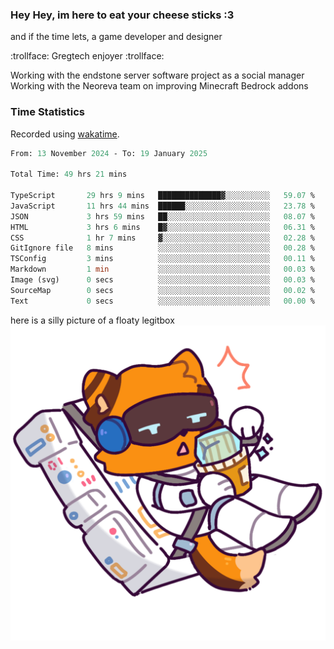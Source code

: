 ### Hey Hey, im here to eat your cheese sticks :3
and if the time lets, a game developer and designer

:trollface: Gregtech enjoyer :trollface:

Working with the endstone server software project as a social manager<br>
Working with the Neoreva team on improving Minecraft Bedrock addons

### Time Statistics
Recorded using [wakatime](https://wakatime.com).

<!--START_SECTION:waka-->

```ocaml
From: 13 November 2024 - To: 19 January 2025

Total Time: 49 hrs 21 mins

TypeScript       29 hrs 9 mins   ██████████████▓░░░░░░░░░░   59.07 %
JavaScript       11 hrs 44 mins  ██████░░░░░░░░░░░░░░░░░░░   23.78 %
JSON             3 hrs 59 mins   ██░░░░░░░░░░░░░░░░░░░░░░░   08.07 %
HTML             3 hrs 6 mins    █▓░░░░░░░░░░░░░░░░░░░░░░░   06.31 %
CSS              1 hr 7 mins     ▓░░░░░░░░░░░░░░░░░░░░░░░░   02.28 %
GitIgnore file   8 mins          ░░░░░░░░░░░░░░░░░░░░░░░░░   00.28 %
TSConfig         3 mins          ░░░░░░░░░░░░░░░░░░░░░░░░░   00.11 %
Markdown         1 min           ░░░░░░░░░░░░░░░░░░░░░░░░░   00.03 %
Image (svg)      0 secs          ░░░░░░░░░░░░░░░░░░░░░░░░░   00.03 %
SourceMap        0 secs          ░░░░░░░░░░░░░░░░░░░░░░░░░   00.02 %
Text             0 secs          ░░░░░░░░░░░░░░░░░░░░░░░░░   00.00 %
```

<!--END_SECTION:waka-->

here is a silly picture of a floaty legitbox
![Silly legitbox](goobernoback_lower.png)

